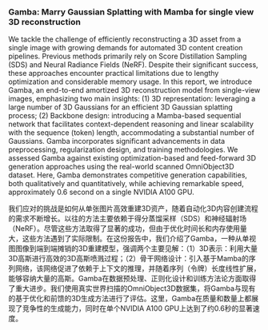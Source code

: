 ### Gamba: Marry Gaussian Splatting with Mamba for single view 3D reconstruction

We tackle the challenge of efficiently reconstructing a 3D asset from a single image with growing demands for automated 3D content creation pipelines. Previous methods primarily rely on Score Distillation Sampling (SDS) and Neural Radiance Fields (NeRF). Despite their significant success, these approaches encounter practical limitations due to lengthy optimization and considerable memory usage. In this report, we introduce Gamba, an end-to-end amortized 3D reconstruction model from single-view images, emphasizing two main insights: (1) 3D representation: leveraging a large number of 3D Gaussians for an efficient 3D Gaussian splatting process; (2) Backbone design: introducing a Mamba-based sequential network that facilitates context-dependent reasoning and linear scalability with the sequence (token) length, accommodating a substantial number of Gaussians. Gamba incorporates significant advancements in data preprocessing, regularization design, and training methodologies. We assessed Gamba against existing optimization-based and feed-forward 3D generation approaches using the real-world scanned OmniObject3D dataset. Here, Gamba demonstrates competitive generation capabilities, both qualitatively and quantitatively, while achieving remarkable speed, approximately 0.6 second on a single NVIDIA A100 GPU.

我们应对的挑战是如何从单张图片高效重建3D资产，随着自动化3D内容创建流程的需求不断增长。以往的方法主要依赖于得分蒸馏采样（SDS）和神经辐射场（NeRF）。尽管这些方法取得了显著的成功，但由于优化时间长和内存使用量大，这些方法遇到了实际限制。在这份报告中，我们介绍了Gamba，一种从单视图图像到端到端摊销的3D重建模型，强调两个主要见解：（1）3D表示：利用大量3D高斯进行高效的3D高斯喷溅过程；（2）骨干网络设计：引入基于Mamba的序列网络，该网络促进了依赖于上下文的推理，并随着序列（令牌）长度线性扩展，能够容纳大量的高斯。Gamba在数据预处理、正则化设计和训练方法论方面取得了重大进步。我们使用真实世界扫描的OmniObject3D数据集，将Gamba与现有的基于优化和前馈的3D生成方法进行了评估。这里，Gamba在质量和数量上都展现了竞争性的生成能力，同时在单个NVIDIA A100 GPU上达到了约0.6秒的显著速度。
